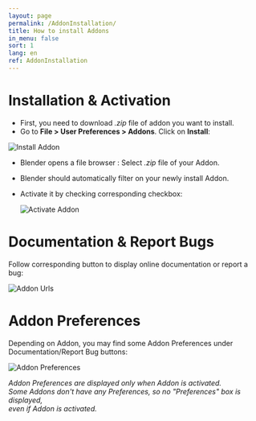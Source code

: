 ```yaml
---
layout: page
permalink: /AddonInstallation/
title: How to install Addons
in_menu: false
sort: 1
lang: en
ref: AddonInstallation
---
```


# Installation & Activation
* First, you need to download *.zip* file of addon you want to install.  
* Go to **File > User Preferences > Addons**. Click on **Install**:  
  
![Install Addon]({{site.base_url}}/assets/img/install_addon.png)  
  
* Blender opens a file browser : Select *.zip* file of your Addon.  
* Blender should automatically filter on your newly install Addon.
* Activate it by checking corresponding checkbox:
  
  ![Activate Addon]({{site.base_url}}/assets/img/active_addon.png)  
  
# Documentation & Report Bugs
  
Follow corresponding button to display online documentation or report a bug:  
  
![Addon Urls]({{site.base_url}}/assets/img/addon_urls.png)

# Addon Preferences

Depending on Addon, you may find some Addon Preferences under Documentation/Report Bug buttons:  
  
![Addon Preferences]({{site.base_url}}/assets/img/addon_userprefs_and_urls.png)
  
*Addon Preferences are displayed only when Addon is activated.*  
*Some Addons don't have any Preferences, so no "Preferences" box is displayed,  
even if Addon is activated.*  